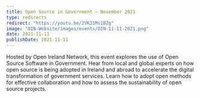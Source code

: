 ```yaml
---
title: Open Source in Government – November 2021
type: redirects
redirect: "https://youtu.be/2VK31Ms1BZg"
image: "OIN-Website/images/events/OIN-11-11-2021.png"
date: 2021-11-11
publishDate: 2021-11-11
---
```


Hosted by Open Ireland Network, this event explores the use of Open Source Software in Government. Hear from local and global experts on how open source is being adopted in Ireland and abroad to accelerate the digital transformation of government services. Learn how to adopt open methods for effective collaboration and how to assess the sustainability of open source projects.
